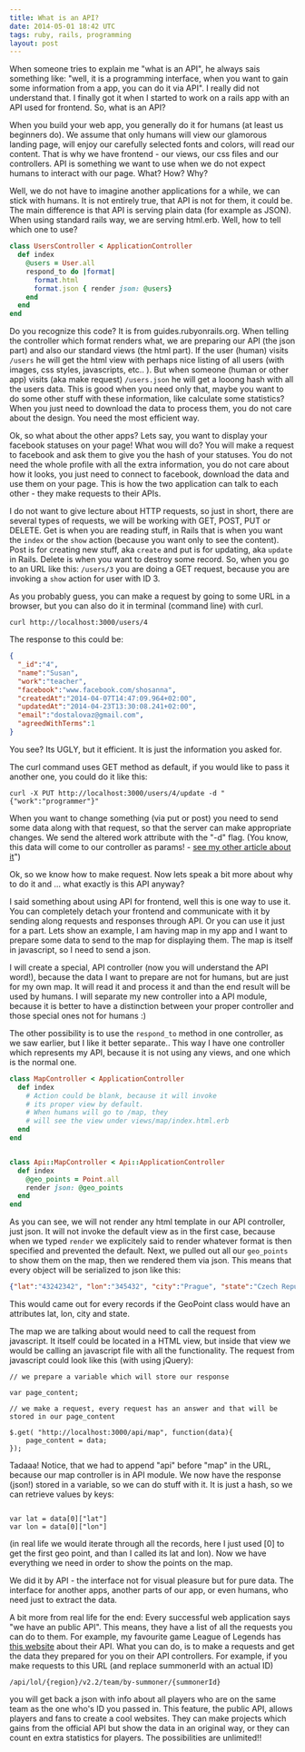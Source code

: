 ```yaml
---
title: What is an API?
date: 2014-05-01 18:42 UTC
tags: ruby, rails, programming
layout: post
---
```


When someone tries to explain me "what is an API", he always sais
something like: "well, it is a programming interface, when you want to
gain some information from a app, you can do it via API". I really did
not understand that.  I finally got it when I started to work on a rails
app with an API used for frontend. So, what is an API?

When you build your web app, you generally do it for humans (at least us
beginners do). We assume that only humans will view our glamorous
landing page, will enjoy our carefully selected fonts and colors, will
read our content.  That is why we have frontend - our views, our css
files and our controllers.  API is something we want to use when we do
not expect humans to interact with our page. What? How? Why?

Well, we do not have to imagine another applications for a while, we can
stick with humans. It is not entirely true, that API is not for them, it
could be. The main difference is that API is serving plain data (for
example as JSON).  When using standard rails way, we are serving
html.erb. Well, how to tell which one to use?

```ruby
class UsersController < ApplicationController
  def index
    @users = User.all
    respond_to do |format|
      format.html
      format.json { render json: @users}
    end
  end
end
```

Do you recognize this code? It is from guides.rubyonrails.org. When
telling the controller which format renders what, we are preparing our
API (the json part) and also our standard views (the html part). If the
user (human) visits `/users` he will get the html view with perhaps nice
listing of all users (with images, css styles, javascripts, etc.. ).
But when someone (human or other app) visits (aka make request)
`/users.json` he will get a looong hash with all the users data. This is
good when you need only that, maybe you want to do some other stuff with
these information, like calculate some statistics? When you just need to
download the data to process them, you do not care about the design.
You need the most efficient way.

Ok, so what about the other apps? Lets say, you want to display your
facebook statuses on your page! What wou will do?  You will make a
request to facebook and ask them to give you the hash of your statuses.
You do not need the whole profile with all the extra information, you do
not care about how it looks, you just need to connect to facebook,
download the data and use them on your page. This is how the two
application can talk to each other - they make requests to their APIs.

I do not want to give lecture about HTTP requests, so just in short,
there are several types of requests, we will be working with GET, POST,
PUT or DELETE. Get is when you are reading stuff, in Rails that is when
you want the `index` or the `show` action (because you want only to see
the content). Post is for creating new stuff, aka `create` and put is
for updating, aka `update` in Rails. Delete is when you want to destroy
some record.  So, when you go to an URL like this: `/users/3` you are
doing a GET request, because you are invoking a `show` action for user
with ID 3.

As you probably guess, you can make a request by going to some URL in a
browser, but you can also do it in terminal (command line) with curl.

```
curl http://localhost:3000/users/4
```

The response to this could be:

```json
{
  "_id":"4",
  "name":"Susan",
  "work":"teacher",
  "facebook":"www.facebook.com/shosanna",
  "createdAt":"2014-04-07T14:47:09.964+02:00",
  "updatedAt":"2014-04-23T13:30:08.241+02:00",
  "email":"dostalovaz@gmail.com",
  "agreedWithTerms":1
}
```

You see? Its UGLY, but it efficient. It is just the information you
asked for.

The curl command uses GET method as default, if you would like to pass
it another one, you could do it like this:

```
curl -X PUT http://localhost:3000/users/4/update -d "{"work":"programmer"}"
```

When you want to change something (via put or post) you need to send
some data along with that request, so that the server can make
appropriate changes. We send the altered work attribute with the "-d"
flag.  (You know, this data will come to our controller as params! -
[see my other article about it](http://jocellyn.cz/2014/04/21/rails-params-it-is-just-a-hash.html)")

Ok, so we know how to make request. Now lets speak a bit more about why
to do it and ... what exactly is this API anyway?

I said something about using API for frontend, well this is one way to
use it. You can completely detach your frontend and communicate with it
by sending along requests and responses through API. Or you can use it
just for a part. Lets show an example, I am having map in my app and I
want to prepare some data to send to the map for displaying them.  The
map is itself in javascript, so I need to send a json.

I will create a special, API controller (now you will understand the API
word!), because the data I want to prepare are not for humans, but are
just for my own map. It will read it and process it and than the end
result will be used by humans. I will separate my new controller into a
API module, because it is better to have a distinction between your
proper controller and those special ones not for humans :)

The other possibility is to use the `respond_to` method in one
controller, as we saw earlier, but I like it better separate..
This way I have one controller which represents my API, because it 
is not using any views, and one which is the normal one.

```ruby
class MapController < ApplicationController
  def index
    # Action could be blank, because it will invoke 
    # its proper view by default.
    # When humans will go to /map, they
    # will see the view under views/map/index.html.erb
  end
end


class Api::MapController < Api::ApplicationController
  def index
    @geo_points = Point.all
    render json: @geo_points
  end
end
```

As you can see, we will not render any html template in our API 
controller, just json. It will not invoke the default view as in
the first case, because when we typed `render` we explicitely said to 
render whatever format is then specified and prevented the default.
Next, we pulled out all our `geo_points` to show them on the map, then we
rendered them via json. This means that every object will be serialized
to json like this:

```json
{"lat":"43242342", "lon":"345432", "city":"Prague", "state":"Czech Republic"}
```

This would came out for every records if the GeoPoint class would have an attributes lat, lon, city and state.

The map we are talking about would need to call the request from
javascript. It itself could be located in a HTML view, but inside that
view we would be calling an javascript file with all the functionality.
The request from javascript could look like this (with using jQuery):

```jquery
// we prepare a variable which will store our response

var page_content;

// we make a request, every request has an answer and that will be stored in our page_content

$.get( "http://localhost:3000/api/map", function(data){
    page_content = data;
});

```

Tadaaa! Notice, that we had to append "api" before "map" in the URL, because our map controller is in API module.
We now have the response (json!) stored in a variable, so we can do stuff with it. It is just a hash, so we can retrieve values by keys:

```

var lat = data[0]["lat"]
var lon = data[0]["lon"]
```

(in real life we would iterate through all the records, here I just used [0] to get the first geo point,
and than I called its lat and lon). Now we have everything we need in order to show the points on the map.

We did it by API - the interface not for visual pleasure but for pure data. The interface for another apps,
another parts of our app, or even humans, who need just to extract the data.

A bit more from real life for the end:
Every successful web application says "we have an public API". This means, they have a list of all the requests
you can do to them. For example, my favourite game League of Legends has [this website](https://developer.riotgames.com/docs/getting-started) about their API.
What you can do, is to make a requests and get the data they prepared for you on their API controllers.
For example, if you make requests to this URL (and replace summonerId with an actual ID)

```
/api/lol/{region}/v2.2/team/by-summoner/{summonerId}
```
you will get back a json with info about all players who are on the same team as the one who's ID you passed in.
This feature, the public API, allows players and fans to create a cool websites. They can make projects which
gains from the official API but show the data in an original way, or they can count en extra statistics for players.
The possibilities are unlimited!!







